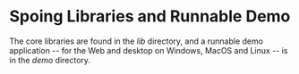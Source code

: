 Spoing Libraries and Runnable Demo
==================================

The core libraries are found in the _lib_ directory, and a runnable demo application -- for the Web and desktop on Windows, MacOS and Linux -- is in the _demo_ directory.